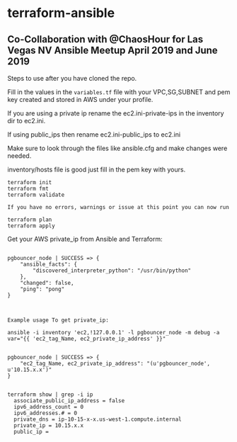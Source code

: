 # terraform-ansible

## Co-Collaboration with @ChaosHour for Las Vegas NV Ansible Meetup April 2019 and June 2019 ## 

Steps to use after you have cloned the repo.


Fill in the values in the `variables.tf` file with your VPC,SG,SUBNET 
and pem key created and stored in AWS under your profile.

If you are using a private ip rename the ec2.ini-private-ips in the inventory dir to ec2.ini. 

If using public_ips then rename ec2.ini-public_ips to ec2.ini

Make sure to look through the files like ansible.cfg and make changes 
were needed.

inventory/hosts file is good just fill in the pem key with yours.


```
terraform init
terraform fmt
terraform validate 

If you have no errors, warnings or issue at this point you can now run

terraform plan
terraform apply
```

Get your AWS private_ip from Ansible and Terraform:

```[terraform-ansible] ansible -u centos -i inventory pgbouncer_node  -m ping

pgbouncer_node | SUCCESS => {
    "ansible_facts": {
        "discovered_interpreter_python": "/usr/bin/python"
    },
    "changed": false,
    "ping": "pong"
}



Example usage To get private_ip:

ansible -i inventory 'ec2,!127.0.0.1' -l pgbouncer_node -m debug -a var="{{ 'ec2_tag_Name, ec2_private_ip_address' }}"


pgbouncer_node | SUCCESS => {
    "ec2_tag_Name, ec2_private_ip_address": "(u'pgbouncer_node', u'10.15.x.x')"
}


terraform show | grep -i ip
  associate_public_ip_address = false
  ipv6_address_count = 0
  ipv6_addresses.# = 0
  private_dns = ip-10-15-x-x.us-west-1.compute.internal
  private_ip = 10.15.x.x
  public_ip =

```